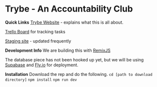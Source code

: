 # Trybe - An Accountability Club

**Quick Links**
[Trybe Website](https://www.jointhetrybe.com/) - explains what this is all about.

[Trello Board](https://trello.com/invite/b/PZlzGexh/ATTIa3d3a0baae4f77e6a424fc6e0918eb74513FFA52/trybve) for tracking tasks

[Staging site](https://trybe-icy-smoke-8833.fly.dev/) - updated frequently


**Development Info**
We are building this with [RemixJS](https://remix.run/)

The database piece has not been hooked up yet, but we will be using [Supabase](https://supabase.com/) and [Fly.io](https://fly.io/) for deployment.

**Installation**
Download the rep and do the following.
`cd [path to download directory]`
`npm install`
`npm run dev`